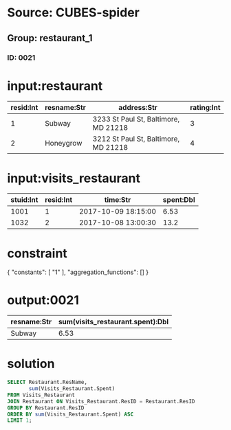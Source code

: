 # Source: CUBES-spider
## Group: restaurant_1
### ID: 0021

# input:restaurant

| resid:Int | resname:Str | address:Str | rating:Int |
|---|---|---|---|
| 1 | Subway | 3233 St Paul St, Baltimore, MD 21218 | 3 |
| 2 | Honeygrow | 3212 St Paul St, Baltimore, MD 21218 | 4 |

# input:visits_restaurant

| stuid:Int | resid:Int | time:Str | spent:Dbl |
|---|---|---|---|
| 1001 | 1 | 2017-10-09 18:15:00 | 6.53 |
| 1032 | 2 | 2017-10-08 13:00:30 | 13.2 |

# constraint

{
  "constants": [
    "1"
  ],
  "aggregation_functions": []
}

# output:0021

| resname:Str | sum(visits_restaurant.spent):Dbl |
|---|---|
| Subway | 6.53 |

# solution

```sql
SELECT Restaurant.ResName,
       sum(Visits_Restaurant.Spent)
FROM Visits_Restaurant
JOIN Restaurant ON Visits_Restaurant.ResID = Restaurant.ResID
GROUP BY Restaurant.ResID
ORDER BY sum(Visits_Restaurant.Spent) ASC
LIMIT 1;
```
